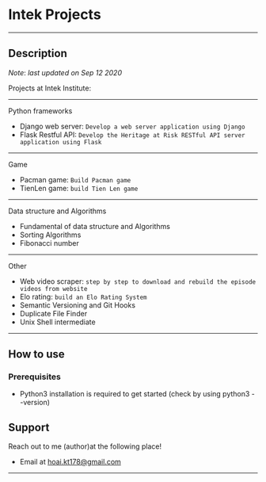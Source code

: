 # Intek Projects
---
## Description
_Note_: _last updated on Sep 12 2020_

Projects at Intek Institute:

---
Python frameworks
- Django web server: `Develop a web server application using Django`
- Flask Restful API: `Develop the Heritage at Risk RESTful API server application using Flask`
---
Game
- Pacman game: `Build Pacman game`
- TienLen game: `build Tien Len game`

---
Data structure and Algorithms
- Fundamental of data structure and Algorithms
- Sorting Algorithms
- Fibonacci number

---
Other
- Web video scraper: `step by step to download and rebuild the episode videos from website`
- Elo rating: `build an Elo Rating System`
- Semantic Versioning and Git Hooks
- Duplicate File Finder
- Unix Shell intermediate

---
## How to use

### Prerequisites
- Python3 installation is required to get started (check by using python3 --version)

## Support

Reach out to me (author)at the following place!

- Email at hoai.kt178@gmail.com
---
